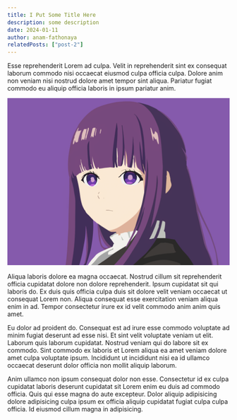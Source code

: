 ```yaml
---
title: I Put Some Title Here
description: some description
date: 2024-01-11
author: anam-fathonaya
relatedPosts: ["post-2"]
---
```


Esse reprehenderit Lorem ad culpa. Velit in reprehenderit sint ex consequat laborum commodo nisi occaecat eiusmod culpa officia culpa. Dolore anim non veniam nisi nostrud dolore amet tempor sint aliqua. Pariatur fugiat commodo eu aliquip officia laboris in ipsum pariatur anim.

![Fern](../../assets/fern.png)

Aliqua laboris dolore ea magna occaecat. Nostrud cillum sit reprehenderit officia cupidatat dolore non dolore reprehenderit. Ipsum cupidatat sit qui laboris do. Ex duis quis officia culpa duis sit dolore velit veniam occaecat ut consequat Lorem non. Aliqua consequat esse exercitation veniam aliqua enim in ad. Tempor consectetur irure ex id velit commodo anim anim quis amet.

Eu dolor ad proident do. Consequat est ad irure esse commodo voluptate ad minim fugiat deserunt ad esse nisi. Et sint velit voluptate veniam ut elit. Laborum quis laborum cupidatat. Nostrud veniam qui do labore sit ex commodo. Sint commodo ex laboris et Lorem aliqua ea amet veniam dolore amet culpa voluptate ipsum. Incididunt ut incididunt nisi ea id ullamco occaecat deserunt dolor officia non mollit aliquip laborum.

Anim ullamco non ipsum consequat dolor non esse. Consectetur id ex culpa cupidatat laboris deserunt cupidatat sit Lorem enim eu duis ad commodo officia. Quis qui esse magna do aute excepteur. Dolor aliquip adipisicing dolore adipisicing culpa ipsum ex officia aliquip cupidatat fugiat culpa culpa officia. Id eiusmod cillum magna in adipisicing.